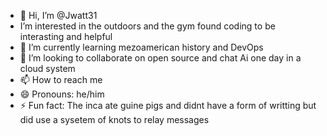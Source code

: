 - 👋 Hi, I’m @Jwatt31
-  I’m interested in the outdoors and the gym found coding to be interasting and helpful
- 🌱 I’m currently learning mezoamerican history and DevOps
- 💞️ I’m looking to collaborate on open source and chat Ai one day in a cloud system
- 📫 How to reach me 
- 😄 Pronouns: he/him
- ⚡ Fun fact: The inca ate guine pigs and didnt have a form of writting but did use a sysetem of knots to relay messages 

<!---
Jwatt31/Jwatt31 is a ✨ special ✨ repository because its `README.md` (this file) appears on your GitHub profile.
You can click the Preview link to take a look at your changes.
--->
